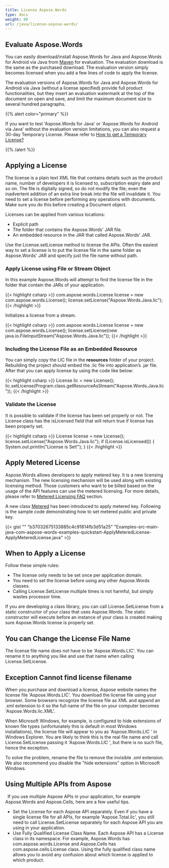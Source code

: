 ```yaml
---
title: License Aspose.Words
type: docs
weight: 90
url: /java/license-aspose-words/
---
```


## Evaluate Aspose.Words

You can easily download/install Aspose.Words for Java and Aspose.Words for Android via Java from [Maven](http://maven.aspose.com/repository/simple/ext-release-local/com/aspose/aspose-words/) for evaluation. The evaluation download is the same as the purchased download. The evaluation version simply becomes licensed when you add a few lines of code to apply the license.

The evaluation versions of Aspose.Words for Java and Aspose.Words for Android via Java (without a license specified) provide full product functionalities, but they insert an evaluation watermark at the top of the document on open and save, and limit the maximum document size to several hundred paragraphs.

{{% alert color="primary" %}} 

If you want to test 'Aspose.Words for Java' or 'Aspose.Words for Android via Java' without the evaluation version limitations, you can also request a 30-day Temporary License. Please refer to [How to get a Temporary License?](https://purchase.aspose.com/temporary-license)

{{% /alert %}} 

## Applying a License

The license is a plain text XML file that contains details such as the product name, number of developers it is licensed to, subscription expiry date and so on. The file is digitally signed, so do not modify the file; even the inadvertent addition of an extra line break into the file will invalidate it. You need to set a license before performing any operations with documents. Make sure you do this before creating a Document object.

Licenses can be applied from various locations:

- Explicit path
- The folder that contains the Aspose.Words' JAR file.
- An embedded resource in the JAR that called Aspose.Words' JAR.

Use the License.setLicense method to license the APIs. Often the easiest way to set a license is to put the license file in the same folder as Aspose.Words' JAR and specify just the file name without path.

### Apply License using File or Stream Object

In this example Aspose.Words will attempt to find the license file in the folder that contain the JARs of your application.

{{< highlight csharp >}}
com.aspose.words.License license = new com.aspose.words.License();
 license.setLicense("Aspose.Words.Java.lic");
{{< /highlight >}}

Initializes a license from a stream.

{{< highlight csharp >}}
com.aspose.words.License license = new com.aspose.words.License();
 license.setLicense(new java.io.FileInputStream("Aspose.Words.Java.lic"));
{{< /highlight >}}

### Including the License File as an Embedded Resource

You can simply copy the LIC file in the **resources** folder of your project. Rebuilding the project should embed the .lic file into application’s .jar file. After that you can apply license by using the code like below:

{{< highlight csharp >}}
License lic = new License();
 lic.setLicense(Program.class.getResourceAsStream("Aspose.Words.Java.lic"));
{{< /highlight >}}

### Validate the License

It is possible to validate if the license has been set properly or not. The License class has the isLicensed field that will return true if license has been properly set.

{{< highlight csharp >}}
License license = new License();
 license.setLicense("Aspose.Words.Java.lic");
 if (License.isLicensed()) {
    System.out.println("License is Set!");
}
{{< /highlight >}}

## Apply Metered License

Aspose.Words allows developers to apply metered key. It is a new licensing mechanism. The new licensing mechanism will be used along with existing licensing method. Those customers who want to be billed based on the usage of the API features can use the metered licensing. For more details, please refer to [Metered Licensing FAQ](https://purchase.aspose.com/faqs/licensing/metered) section.

A new class [Metered](https://apireference.aspose.com/java/words/com.aspose.words/Metered) has been introduced to apply metered key. Following is the sample code demonstrating how to set metered public and private key.

{{< gist "" "b37032675133885c4c91814fb3d51a25" "Examples-src-main-java-com-aspose-words-examples-quickstart-ApplyMeteredLicense-ApplyMeteredLicense.java" >}}

## When to Apply a License

Follow these simple rules:

- The license only needs to be set once per application domain.
- You need to set the license before using any other Aspose.Words classes.
- Calling License.SetLicense multiple times is not harmful, but simply wastes processor time.

If you are developing a class library, you can call License.SetLicense from a static constructor of your class that uses Aspose.Words. The static constructor will execute before an instance of your class is created making sure Aspose.Words license is properly set.

## You can Change the License File Name

The license file name does not have to be 'Aspose.Words.LIC'. You can rename it to anything you like and use that name when calling License.SetLicense.

## Exception Cannot find license filename

When you purchase and download a license, Aspose website names the license file 'Aspose.Words.LIC'. You download the license file using your browser. Some browsers recognize the license file as XML and append an .xml extension to it so the full name of the file on your computer becomes 'Aspose.Words.lic.XML'.

When Microsoft Windows, for example, is configured to hide extensions of known file types (unfortunately this is default in most Windows installations), the license file will appear to you as 'Aspose.Words.LIC ' in Windows Explorer. You are likely to think this is the real file name and call License.SetLicense passing it 'Aspose.Words.LIC ', but there is no such file, hence the exception.

To solve the problem, rename the file to remove the invisible .xml extension. We also recommend you disable the "hide extensions" option in Microsoft Windows.

## Using Multiple APIs from Aspose

` `If you use multiple Aspose APIs in your application, for example Aspose.Words and Aspose.Cells, here are a few useful tips. 

- Set the License for each Aspose API separately. Even if you have a single license file for all APIs, for example 'Aspose.Total.lic', you still need to call License.SetLicense separately for each Aspose API you are using in your application.
- Use Fully Qualified License Class Name. Each Aspose API has a License class in its namespace. For example, Aspose.Words has com.aspose.words.License and Aspose.Cells has com.aspose.cells.License class. Using the fully qualified class name allows you to avoid any confusion about which license is applied to which product.
